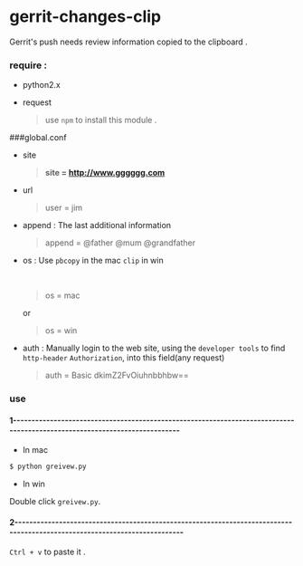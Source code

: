 # gerrit-changes-clip
Gerrit's push needs review information copied to the clipboard .

### require :

* python2.x

* request

  > use `npm` to install this module .

###global.conf

* site 

  > **site = http://www.gggggg.com**

* url

  > user = jim

* append : The last additional information

  > append = @father @mum @grandfather 

* os : Use `pbcopy` in the mac `clip` in win

  ​

  > os = mac

  or

  > os = win

* auth : Manually login to the web site, using the `developer tools` to find `http-header` `Authorization`, into this field(any request)

  > auth = Basic dkimZ2FvOiuhnbbhbw==



### use

#### 1--------------------------------------------------------------------------------------------------------------------------

* In mac

```py
$ python greivew.py
```

* In win

Double click `greivew.py`.

#### 2--------------------------------------------------------------------------------------------------------------------------

`Ctrl + v` to paste it .